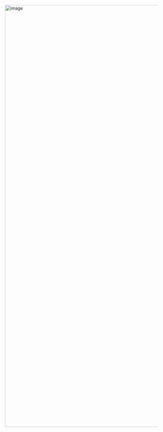 <img width="1386" alt="image" src="https://github.com/user-attachments/assets/a414cf6b-373e-4151-a487-8cff1a3427d8">
